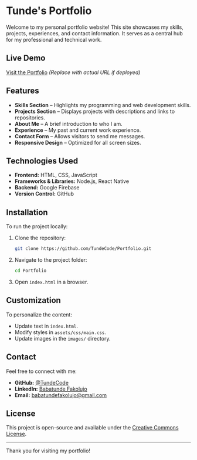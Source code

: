 # Tunde's Portfolio

Welcome to my personal portfolio website! This site showcases my skills, projects, experiences, and contact information. It serves as a central hub for my professional and technical work.

## Live Demo
[Visit the Portfolio](#) *(Replace with actual URL if deployed)*

## Features
- **Skills Section** – Highlights my programming and web development skills.
- **Projects Section** – Displays projects with descriptions and links to repositories.
- **About Me** – A brief introduction to who I am.
- **Experience** – My past and current work experience.
- **Contact Form** – Allows visitors to send me messages.
- **Responsive Design** – Optimized for all screen sizes.

## Technologies Used
- **Frontend:** HTML, CSS, JavaScript
- **Frameworks & Libraries:** Node.js, React Native
- **Backend:** Google Firebase
- **Version Control:** GitHub

## Installation
To run the project locally:
1. Clone the repository:
   ```bash
   git clone https://github.com/TundeCode/Portfolio.git
   ```
2. Navigate to the project folder:
   ```bash
   cd Portfolio
   ```
3. Open `index.html` in a browser.

## Customization
To personalize the content:
- Update text in `index.html`.
- Modify styles in `assets/css/main.css`.
- Update images in the `images/` directory.

## Contact
Feel free to connect with me:
- **GitHub:** [@TundeCode](https://github.com/TundeCode)
- **LinkedIn:** [Babatunde Fakolujo](https://www.linkedin.com/in/babatundefakolujo/)
- **Email:** [babatundefakolujo@gmail.com](mailto:babatundefakolujo@gmail.com)

## License
This project is open-source and available under the [Creative Commons License](https://html5up.net/license).

---
Thank you for visiting my portfolio!

